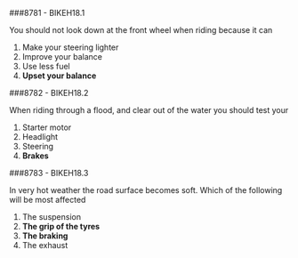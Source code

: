 ###8781 - BIKEH18.1

You should not look down at the front wheel when riding because it can

1.  Make your steering lighter 
2.  Improve your balance 
3.  Use less fuel 
4.  **Upset your balance** 


###8782 - BIKEH18.2

When riding through a flood, and clear out of the water you should test your

1.  Starter motor 
2.  Headlight 
3.  Steering 
4.  **Brakes** 


###8783 - BIKEH18.3

In very hot weather the road surface becomes soft. Which of the following will be most affected

1.  The suspension 
2.  **The grip of the tyres** 
3.  **The braking** 
4.  The exhaust 


